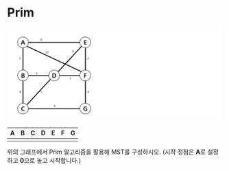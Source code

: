 # Prim

![](문제/프림.PNG)

| A    | B    | C    | D    | E    | F    | G    |
| ---- | ---- | ---- | ---- | ---- | ---- | ---- |
|      |      |      |      |      |      |      |



위의 그래프에서 Prim 알고리즘을 활용해 MST를 구성하시오. (시작 정점은 **A**로 설정하고 **0**으로 놓고 시작합니다.)

